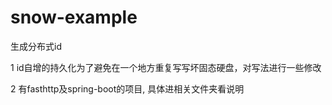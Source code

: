 # snow-example
生成分布式id

1 id自增的持久化为了避免在一个地方重复写写坏固态硬盘，对写法进行一些修改

2 有fasthttp及spring-boot的项目, 具体进相关文件夹看说明